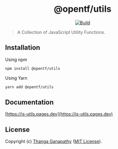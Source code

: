 <div align="center">

# @opentf/utils

[![Build](https://github.com/open-tech-foundation/js-utils/actions/workflows/build.yml/badge.svg)](https://github.com/open-tech-foundation/js-utils/actions/workflows/build.yml)

</div>

> A Collection of JavaScript Utility Functions.

## Installation

Using npm

```sh
npm install @opentf/utils
```

Using Yarn

```sh
yarn add @opentf/utils
```

## Documentation

[https://js-utils.pages.dev](https://js-utils.pages.dev)

## License

Copyright (c) [Thanga Ganapathy](https://github.com/Thanga-Ganapathy) ([MIT License](../../LICENSE)).
